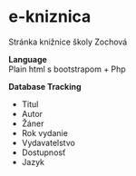 # e-kniznica
Stránka knižnice školy Zochová


**Language** <br>
  Plain html s bootstrapom + Php

**Database Tracking** <br>
<ul>
  <li>
  Titul
    </li> 
    <li>
  Autor
      </li>   
      <li>
  Žáner
        </li> 
        <li>
  Rok vydanie
          </li> 
          <li>
  Vydavatelstvo
            </li> 
            <li>
  Dostupnosť
              </li> 
              <li>
  Jazyk
                </li> 
                
  
 </ul>
